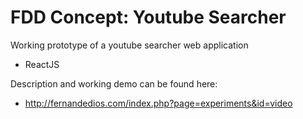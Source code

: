 # FDD Concept: Youtube Searcher

Working prototype of a youtube searcher web application
- ReactJS

Description and working demo can be found here:
- http://fernandedios.com/index.php?page=experiments&id=video

